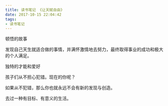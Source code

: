 ```yaml
---
title: 读书笔记 《让天赋自由》
date: 2017-10-15 22:04:42
tags: 
- 读书笔记
---
```


顿悟的故事
<!--more-->

发现自己天生就适合做的事情，并满怀激情地去努力，最终取得事业的成功和极大的个人满足。

独特的才能和爱好

孩子们从不担心犯错。现在的你呢？

如果从不犯错，那么你也就永远不会有新的发现与创造。

去过一种有目标、有意义的生活。


